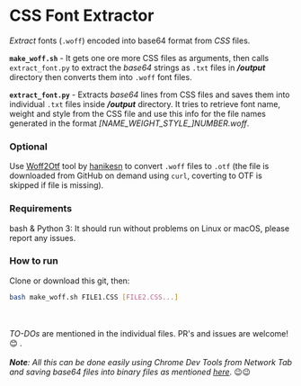 # CSS Font Extractor
_Extract_ fonts (`.woff`) encoded into base64 format from _CSS_ files.

**`make_woff.sh`** - It gets one ore more CSS files as arguments, then calls `extract_font.py` to extract the _base64_ strings as `.txt` files in _**/output**_ directory then converts them into `.woff` font files.

**`extract_font.py`** - Extracts _base64_ lines from CSS files and saves them into individual `.txt` files inside _**/output**_ directory. It tries to retrieve font name, weight and style from the CSS file and use this info for the file names generated in the format _[NAME\_WEIGHT\_STYLE\_]NUMBER.woff_.

### Optional
Use [Woff2Otf](https://github.com/hanikesn/woff2otf) tool by [hanikesn](https://github.com/hanikesn/) to convert `.woff` files to `.otf` (the file is downloaded from GitHub on demand using `curl`, coverting to OTF is skipped if file is missing).

### Requirements
bash & Python 3: It should run without problems on Linux or macOS, please report any issues.

### How to run
Clone or download this git, then:

```bash
bash make_woff.sh FILE1.CSS [FILE2.CSS...]
```

<br></br>
*TO-DOs* are mentioned in the individual files. PR's and issues are welcome!😊 . 
<br></br>
_**Note**: All this can be done easily using Chrome Dev Tools from Network Tab and saving base64 files into binary files as mentioned [here](https://stackoverflow.com/a/31854648/9540400)._
😉😉

